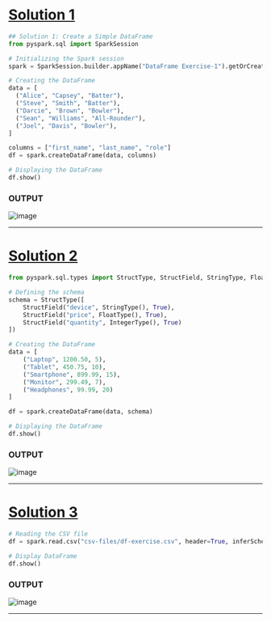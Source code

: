 # [Solution 1]()
```python
## Solution 1: Create a Simple DataFrame
from pyspark.sql import SparkSession

# Initializing the Spark session
spark = SparkSession.builder.appName("DataFrame Exercise-1").getOrCreate()

# Creating the DataFrame
data = [
  ("Alice", "Capsey", "Batter"),
  ("Steve", "Smith", "Batter"),
  ("Darcie", "Brown", "Bowler"),
  ("Sean", "Williams", "All-Rounder"),
  ("Joel", "Davis", "Bowler"),
]

columns = ["first_name", "last_name", "role"]
df = spark.createDataFrame(data, columns)

# Displaying the DataFrame
df.show()
```

### OUTPUT
![image](https://github.com/user-attachments/assets/fe32fea5-11fc-41e8-8e55-bf8347908079)

---

# [Solution 2]()
```python
from pyspark.sql.types import StructType, StructField, StringType, FloatType, IntegerType

# Defining the schema
schema = StructType([
    StructField("device", StringType(), True),
    StructField("price", FloatType(), True),
    StructField("quantity", IntegerType(), True)
])

# Creating the DataFrame
data = [
    ("Laptop", 1200.50, 5),
    ("Tablet", 450.75, 10),
    ("Smartphone", 899.99, 15),
    ("Monitor", 299.49, 7),
    ("Headphones", 99.99, 20)
]

df = spark.createDataFrame(data, schema)

# Displaying the DataFrame
df.show()
```

### OUTPUT
![image](https://github.com/user-attachments/assets/a9934ade-90a8-40a1-a30e-d3ee9b608377)

---

# [Solution 3]()
```python
# Reading the CSV file
df = spark.read.csv("csv-files/df-exercise.csv", header=True, inferSchema=True)

# Display DataFrame
df.show()

```
### OUTPUT
![image](https://github.com/user-attachments/assets/1b8f2cec-e901-4442-939b-2d8ec85c8850)

---

